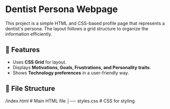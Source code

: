 # Dentist Persona Webpage

This project is a simple HTML and CSS-based profile page that represents a dentist's persona. The layout follows a grid structure to organize the information efficiently.

## 📌 Features
- Uses **CSS Grid** for layout.
- Displays **Motivations, Goals, Frustrations, and Personality traits**.
- Shows **Technology preferences** in a user-friendly way.

## 📂 File Structure
/index.html # Main HTML file │── styles.css # CSS for styling 
